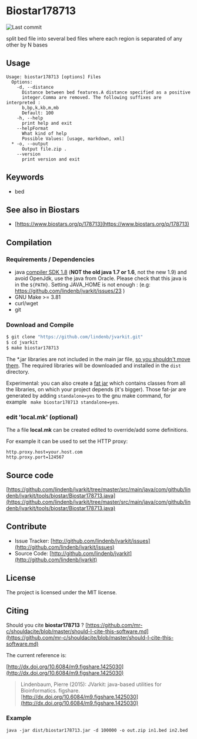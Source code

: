 # Biostar178713

![Last commit](https://img.shields.io/github/last-commit/lindenb/jvarkit.png)

split bed file into several bed files where each region is separated of any other by N bases


## Usage

```
Usage: biostar178713 [options] Files
  Options:
    -d, --distance
      Distance between bed features.A distance specified as a positive 
      integer.Comma are removed. The following suffixes are interpreted : 
      b,bp,k,kb,m,mb 
      Default: 100
    -h, --help
      print help and exit
    --helpFormat
      What kind of help
      Possible Values: [usage, markdown, xml]
  * -o, --output
      Output file.zip .
    --version
      print version and exit

```


## Keywords

 * bed



## See also in Biostars

 * [https://www.biostars.org/p/178713](https://www.biostars.org/p/178713)


## Compilation

### Requirements / Dependencies

* java [compiler SDK 1.8](http://www.oracle.com/technetwork/java/index.html) (**NOT the old java 1.7 or 1.6**, not the new 1.9) and avoid OpenJdk, use the java from Oracle. Please check that this java is in the `${PATH}`. Setting JAVA_HOME is not enough : (e.g: https://github.com/lindenb/jvarkit/issues/23 )
* GNU Make >= 3.81
* curl/wget
* git


### Download and Compile

```bash
$ git clone "https://github.com/lindenb/jvarkit.git"
$ cd jvarkit
$ make biostar178713
```

The *.jar libraries are not included in the main jar file, [so you shouldn't move them](https://github.com/lindenb/jvarkit/issues/15#issuecomment-140099011 ).
The required libraries will be downloaded and installed in the `dist` directory.

Experimental: you can also create a [fat jar](https://stackoverflow.com/questions/19150811/) which contains classes from all the libraries, on which your project depends (it's bigger). Those fat-jar are generated by adding `standalone=yes` to the gnu make command, for example ` make biostar178713 standalone=yes`.

### edit 'local.mk' (optional)

The a file **local.mk** can be created edited to override/add some definitions.

For example it can be used to set the HTTP proxy:

```
http.proxy.host=your.host.com
http.proxy.port=124567
```
## Source code 

[https://github.com/lindenb/jvarkit/tree/master/src/main/java/com/github/lindenb/jvarkit/tools/biostar/Biostar178713.java](https://github.com/lindenb/jvarkit/tree/master/src/main/java/com/github/lindenb/jvarkit/tools/biostar/Biostar178713.java)


## Contribute

- Issue Tracker: [http://github.com/lindenb/jvarkit/issues](http://github.com/lindenb/jvarkit/issues)
- Source Code: [http://github.com/lindenb/jvarkit](http://github.com/lindenb/jvarkit)

## License

The project is licensed under the MIT license.

## Citing

Should you cite **biostar178713** ? [https://github.com/mr-c/shouldacite/blob/master/should-I-cite-this-software.md](https://github.com/mr-c/shouldacite/blob/master/should-I-cite-this-software.md)

The current reference is:

[http://dx.doi.org/10.6084/m9.figshare.1425030](http://dx.doi.org/10.6084/m9.figshare.1425030)

> Lindenbaum, Pierre (2015): JVarkit: java-based utilities for Bioinformatics. figshare.
> [http://dx.doi.org/10.6084/m9.figshare.1425030](http://dx.doi.org/10.6084/m9.figshare.1425030)


### Example

```
java -jar dist/biostar178713.jar -d 100000 -o out.zip in1.bed in2.bed 
```



